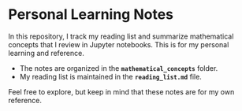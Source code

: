 # Personal Learning Notes  

In this repository, I track my reading list and summarize mathematical concepts that I review in Jupyter notebooks.
This is for my personal learning and reference.

- The notes are organized in the **`mathematical_concepts`** folder.  
- My reading list is maintained in the **`reading_list.md`** file.  

Feel free to explore, but keep in mind that these notes are for my own reference.